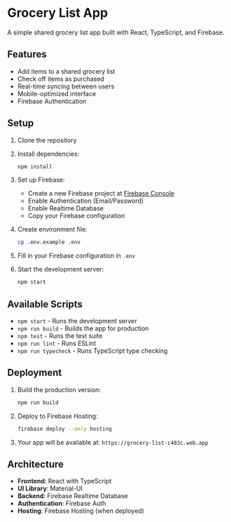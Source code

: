 # Grocery List App

A simple shared grocery list app built with React, TypeScript, and Firebase.

## Features

- Add items to a shared grocery list
- Check off items as purchased
- Real-time syncing between users
- Mobile-optimized interface
- Firebase Authentication

## Setup

1. Clone the repository
2. Install dependencies:
   ```bash
   npm install
   ```

3. Set up Firebase:
   - Create a new Firebase project at [Firebase Console](https://console.firebase.google.com)
   - Enable Authentication (Email/Password)
   - Enable Realtime Database
   - Copy your Firebase configuration

4. Create environment file:
   ```bash
   cp .env.example .env
   ```
   
5. Fill in your Firebase configuration in `.env`

6. Start the development server:
   ```bash
   npm start
   ```

## Available Scripts

- `npm start` - Runs the development server
- `npm run build` - Builds the app for production  
- `npm test` - Runs the test suite
- `npm run lint` - Runs ESLint
- `npm run typecheck` - Runs TypeScript type checking

## Deployment

1. Build the production version:
   ```bash
   npm run build
   ```

2. Deploy to Firebase Hosting:
   ```bash
   firebase deploy --only hosting
   ```

3. Your app will be available at: `https://grocery-list-c483c.web.app`

## Architecture

- **Frontend**: React with TypeScript
- **UI Library**: Material-UI
- **Backend**: Firebase Realtime Database
- **Authentication**: Firebase Auth
- **Hosting**: Firebase Hosting (when deployed)